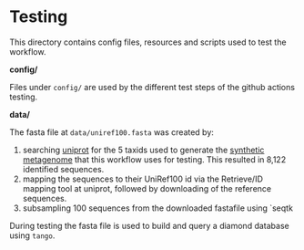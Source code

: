 # Testing

This directory contains config files, resources and scripts used to test the 
workflow.

**config/**

Files under `config/` are used by the different test steps of the github 
actions testing.

**data/**

The fasta file at `data/uniref100.fasta` was created by:

1. searching [uniprot](https://uniprot.org) for the 5 taxids used to generate 
the [synthetic metagenome](https://zenodo.org/record/3737112#.XsUQncZ8LOQ) that
this workflow uses for testing. This resulted in 8,122 identified sequences.
2. mapping the sequences to their UniRef100 id via the Retrieve/ID mapping tool
at uniprot, followed by downloading of the reference sequences.
3. subsampling 100 sequences from the downloaded fastafile using `seqtk

During testing the fasta file is used to build and query a diamond database 
using `tango`. 

